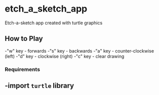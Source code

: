 # etch_a_sketch_app
Etch-a-sketch app created with turtle graphics


## How to Play
-"w" key - forwards
-"s" key - backwards
-"a" key - counter-clockwise (left)
-"d" key - clockwise (right)
-"c" key - clear drawing

### Requirements
-import `turtle` library
-
